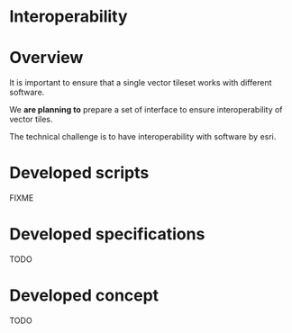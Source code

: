 # Interoperability
# Overview
It is important to ensure that a single vector tileset works with different software. 

We **are planning to** prepare a set of interface to ensure interoperability of vector tiles.

The technical challenge is to have interoperability with software by esri. 

# Developed scripts
FIXME

# Developed specifications
TODO

# Developed concept
TODO